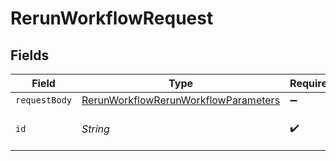 # RerunWorkflowRequest


## Fields

| Field                                                                                                   | Type                                                                                                    | Required                                                                                                | Description                                                                                             |
| ------------------------------------------------------------------------------------------------------- | ------------------------------------------------------------------------------------------------------- | ------------------------------------------------------------------------------------------------------- | ------------------------------------------------------------------------------------------------------- |
| `requestBody`                                                                                           | [RerunWorkflowRerunWorkflowParameters](../../models/operations/RerunWorkflowRerunWorkflowParameters.md) | :heavy_minus_sign:                                                                                      | N/A                                                                                                     |
| `id`                                                                                                    | *String*                                                                                                | :heavy_check_mark:                                                                                      | The unique ID of the workflow.                                                                          |
